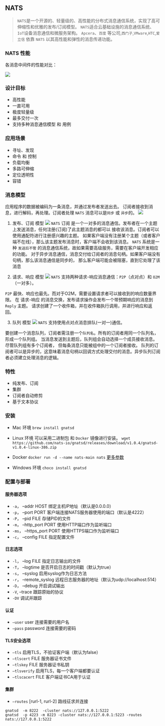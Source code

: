 ## NATS
> `NATS`是一个开源的、轻量级的、高性能的分布式消息通信系统，实现了高可伸缩性和优雅的发布/订阅模型。
`NATS`适合云基础设施的消息通信系统、`IoT`设备消息通信和微服务架构。
`Apcera`、`百度` 等公司,`西门子`,`VMware`,`HTC`,`爱立信` 依靠 `NATS` 以其高性能和弹性的消息传递功能。

### NATS 性能
各消息中间件的性能对比：

![](http://img.blog.csdn.net/20160328111343556)

### 设计目标
- 高性能
- 一直可用
- 极度轻量级
- 最多交付一次
- 支持多种消息通信模型 和 用例

### 应用场景
-  寻址、发现
- 命令 和 控制
- 负载均衡
- 多路可伸缩
- 定位透明性
- 容错
### 消息模型
应用程序的数据被编码为一条消息，并通过发布者发送出去。
订阅者接收到消息，进行解码，再处理。订阅者处理 `NATS` 消息可以是`同步` 或 `异步`的。
![](https://www.nats.io/img/documentation/nats-msg.png)
1. 发布、订阅 模型
![](https://www.nats.io/img/documentation/nats-pub-sub.png)
`NATS` 订阅 是一个一对多的消息通信。发布者在一个主题上发送消息，任何注册(订阅)了此主题消息的都可以
接收该消息。订阅者可以使用通配符进行注册感兴趣的主题。
如果客户端没有注册某个主题（或者客户端不在线），那么该主题发布消息时，客户端不会收到该消息。
`NATS` 系统是一种 `发送后不管` 的消息通信系统，故如果需要高级服务，需要在客户端开发相应的功能。
对于异步消息通信，消息交付给订阅者的消息句柄。如果客户端没有句柄，那么该消息通信是同步的，
那么客户端可能会被阻塞，直到它处理了该消息

2. 请求、响应 模型
![](https://www.nats.io/img/documentation/nats-req-rep.png)
`NATS` 支持两种请求-响应消息通信：`P2P`（点对点）和 `O2M`（一对多）。

  `P2P` 最快、响应也最先。而对于O2M，需要设置请求者可以接收到的响应数量界限。
在 请求-响应 的消息交换，发布请求操作会发布一个带预期响应的消息到 `Reply` 主题。
请求创建了一个收件箱，并在收件箱执行调用，并进行响应和返回。

3. 队列 模型
![](https://www.nats.io/img/documentation/nats-queue.png)
`NATS` 支持使用点对点消息排队(一对一)通信。

  要创建一个消息队列，订阅者需注册一个`队列名`。所有的订阅者用同一个队列名，形成一个队列组。
当消息发送到主题后，队列组会自动选择一个成员接收消息。尽管队列组有多个订阅者，
但每条消息只能被组中的一个订阅者接收。
队列的订阅者可以是异步的，这意味着消息句柄以回调方式处理交付的消息。异步队列订阅者必须建立处理消息的逻辑。

### 特性
- 纯发布、订阅
- 集群
- 订阅者自动修剪
- 基于文本协议


### 安装
- Mac 环境
`brew install gnatsd`
- Linux 环境
可以采用二进制包 和 `Docker` 镜像进行安装。
`wget https://github.com/nats-io/gnatsd/releases/download/v1.0.4/gnatsd-v1.0.4-linux-386.zip`

- Docker
`docker run -d --name nats-main nats`
[更多参数](https://hub.docker.com/_/nats/)

- Windows 环境
`choco install gnatsd`

### 配置与部署
#### 服务器选项
- `-a`， –addr HOST 绑定主机IP地址（默认是0.0.0.0）
- `-p`， –port PORT 客户端连接NATS服务器使用的端口（默认是4222）
- `-P`， –pid FILE 存储PID的文件
- `-m`， –http_port PORT 使用HTTP端口作为监听端口
- `-ms`， –https_port PORT 使用HTTPS端口作为监听端口
- `-c`， –config FILE 指定配置文件
#### 日志选项
- `-l`， –log FILE 指定日志输出的文件
- `-T`， –logtime 是否开启日志的时间戳（默认为true）
- `-s`， –syslog 启用syslog作为日志方法
- `-r`， –remote_syslog 远程日志服务器的地址（默认为udp://localhost:514）
- `-D`， –debug 开启调试输出
- `-V`, –trace 跟踪原始的协议
- `-DV` 调试并跟踪
#### 认证
- `–user` user 连接需要的用户名
- `–pass` password 连接需要的密码
#### TLS安全选项
-  `–tls` 启用TLS，不验证客户端（默认为false）
-  `–tlscert` FILE 服务器证书文件
-  `–tlskey` FILE 服务器证书私钥
-  `–tlsverify` 启用TLS，每一个客户端都要认证
-  `–tlscacert` FILE 客户端证书CA用于认证
#### 集群
- `–routes` [rurl-1, rurl-2] 路线征求并连接
```
gnatsd  -m 8222  -cluster nats://127.0.0.1:5222
gnatsd  -p 4223 -m 8223 -cluster nats://127.0.0.1:5223 -routes nats://127.0.0.1:5222
```